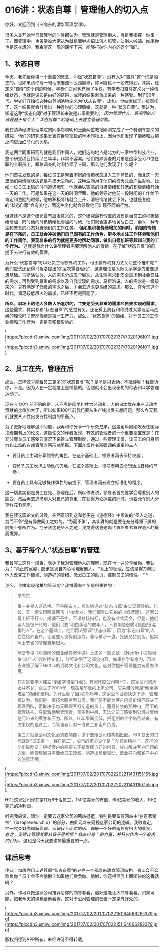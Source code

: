 # 016讲：状态自尊｜管理他人的切入点

你好，欢迎回到《宁向东的清华管理学课》。

很多人最开始学习管理学的时候都认为，管理就是管理别人，就是我指挥，你来干。而管理学，也常常被大家认为就是要学点招让别人服管，让别人听话。如果你也是这样想的，我希望这一周的课学下来，能够打破你内心的这个“局”。

## 1、状态自尊

今天，我先给你讲一个重要的概念，叫做“状态自尊”。没有人对“自尊”这个词是陌生的，但如果请你用一句话来描述什么是自尊，你可能也不一定做得到。其实，在定义“自尊”这个词的时候，学者们之间也充满了争议。有学者把自尊定义为一种情绪状态，也就是说它是由好的结果，或坏的结果刺激出来的一种感受。到了90年代，学者们开始把这种自尊明确地定义为“状态自尊”。比如，你被提拔了，被表扬了，这个结果就会引发出一种喜悦的心理情绪，这就是一种“状态自尊”。我认为，知道这种“状态自尊”对于管理者来说是非常重要的， *因为管理他人，最高明的应该是基于每个人 “ 状态自尊 ” 的基础上去建立管理架构。*

我在清华经济管理学院的同事郑晓明和王蕾两位教授刚刚完成了一个特别有意义的研究，他们的研究成果发表在世界顶级的学术刊物上，因为他们发现了情绪和业绩之间更加细节化的关系。

我这两位同事研究的就是我们中国人，他们选的地点是北方的一家中型科技企业，整个研究项目持续了三年半，非常不容易。他们跟踪调查的对象是这家公司71位在职的全职员工，跟踪调查的时间持续了三周，那么他们发现了什么呢？

他们首先发现的是，每位员工是带着不同的情绪状态进入工作场景的，而且这一天里他们的情绪状态都是有很大波动的，这种波动对于他们的行为又会产生影响。比如一位员工上班的时间遭遇堵车，他就会以较高的消极情绪和较低的积极情绪开始一天的工作。可是如果在这一天的时间里面，他的领导对他前一段时间的工作给予肯定和激励的时候，他的积极情绪就会上升，消极情绪就会下降，也就是说他的“状态自尊”会有变化，而这种变化就会导致他们出现不同的行为。

但这还不是这个研究最有启发意义的，这个研究最有价值的发现是当员工的积极情绪增加，同时他的消极情绪也增加的时候，他们就会更多地关注自己，会以一种专注和警觉的心态对待他们的工作任务。 **但如果积极情绪增加的同时，消极的情绪是在下降的，员工就会冲破他们自己固有的工作角色，更多地关注工作环境和他们的工作同伴。表现出来的行为就是更多地帮助同事，做出自愿加班等超越自我的工作行为。** 这就是我为什么讲管理者需要理解他人的情绪，在了解“状态自尊”的前提下去进行有效的管理。

为什么“状态自尊”可以让员工做额外的工作，付出额外的努力去关注整个组织呢？我们应该还记得马斯洛提出的“层次需要理论”，这套理论是人际关系学派的重要思想基础。马斯洛认为，人的需求分成五个层次，从生理需求到安全需求到社会交往的需求，再到受到尊重的需求以及自我实现的需求。马斯洛说，人的需求是一级级来的，只有满足了低级的需求之后，才会去追求更高级的需求。那么，在今天这个时代，满足较低层次的需求，已经不再是问题了。

 **所以，职场上的绝大多数人所追求的，主要是受到尊重的需求和自我实现的需求。** 这些需求，其实都和“状态自尊”的感觉有关。还记得上周我和你说过大学者达马西奥的理论吗？既然情绪是第一生产力，那么，“状态自尊”的情绪，对于员工的工作业绩和工作行为一定是有积极影响的。

![https://piccdn3.umiwi.com/img/201707/02/201707022137470201961011.jpg](https://piccdn3.umiwi.com/img/201707/02/201707022137470201961011.jpg)

## 2、员工在先，管理在后

那么，怎样做才能给员工更多的“状态自尊”呢？是不是只表扬、不批评呢？我告诉你，不是。因为人在一定程度上是懒惰的，否则就不会出现泰勒的秒表和科学管理运动了。

现在与100年前不同的是，人不再是简单的体力劳动者，人的自主性在生产活动中贡献的比重加大了，所以如果100年前我们要从生产线出发去想问题，那么今天我们就要从人性出发去找制度的平衡点。

为了更好地理解这个问题，我再和你分享一个研究成果，这是前年刚刚发表在国际顶级期刊上的论文。这篇论文的作者发现，有效的管理者的一个重要法宝就是：在充分尊重员工感受的情况下来建立管理制度，通过一些管理工具，让员工的自身努力和上级的有效管理之间形成平衡。下面介绍作者所强调的重要的三点：

* 要让员工主动分享领导的角色，在这个基础上，领导者再去保持权威；

* 要给予员工发挥主动性的天地，在这个基础上，领导者再去控制达成目标的节奏；

* 要在员工具有足够操作弹性的前提下，管理者再去建立标准化的程序。

这一切其实都是员工在先、管理在后。所以作者说，领导者首先要学会尊重别人的感受，然后再去追求别人对自己的尊重；在获得万众拥戴的同时，也要允许别人分享鲜花和掌声。

我在读这篇论文的时候，突然意识到这和老子在《道德经》中所说的“圣人之道，为而不争”是有异曲同工之妙的。“为而不争”，其实讲的就是要在充分尊重下属的前提下有所作为。老子说这是圣人之道，我觉得这也是现代管理者去管理他人的最高境界。

## 3、基于每个人“状态自尊”的管理

我曾写过这样一段话，表达了我对管理他人的理解，现在也一并分享给你。我认为：“真正的宽容，应该是发自内心地理解他人。 *真正的管理，应该是努力帮助他人改变工作情境、创造好的情绪、激发员工的动力，控制员工的惰性。 ” *

那么，怎样实现这样的管理呢？我觉得有三关是很重要的：

> 宁向东
> 
> 第一关是人员选拔。不是所有人，都能够通过“状态自尊”来实现管理的。比如，有一家公司叫做网飞（Netflix），我们都看过它拍的《纸牌屋》。这家公司上班不打卡，报销不签字，不设考核指标，也没有业绩奖金，但是，他们选人是很严格的，他们只要“明白事理的成年人，不要那些很聪明但是很混蛋的人”。在这个基础上，他们再去强调“状态自尊”。因为“状态自尊”的人往往格外自律，让这些人发挥创造力，看似散沙一盘，报酬又特别高，但实际上节省的管理费用很大。
> 
> 隔壁专栏《张潇雨的商业经典案例课》上周的一篇文章：《Netflix丨把你当做“成年人”的独特文化》，详细讲到了这部分内容。如果你学有余力，可以去详细了解下Netflix的招聘文化和公司文化，这对你提升管理能力有启发作用。
> 
> 其次是要学习建立“倒金字塔型”组织。有家印度公司叫HCl，这家公司的历史并不长，创立于2000年，现在是印度的上市公司。它采用的就是“倒金字塔型”的组织结构。为什么呢？因为2005年，这家公司业绩快速下滑，管理者认为，我们是一家技术服务型公司，我们能不能为客户创造价值不取决于管理团队，而取决于每天跟顾客打交道的员工。而最传统的那种自上而下的管理结构，只能激励到管理者，顶多到中层，无法让员工感受到公司兴衰给他们带来的荣誉和压力。所以，HCL果断变阵，把组织的金字塔倒过来，有决策权的是员工，而管理者只对一线员工和客户负责。
> 
> 第三关就是公司文化必须要颠覆，这个要跟公司结构相匹配。HCL提出的口号就是“员工第一，客户第二”，公司的核心文化是 “ 创意家精神 ” ，这样的文化鼓励员工根据客户的需要去不断发挥自己的创意，提出解决客户问题的方案。而管理层只需要给员工授权，创造出草根驱动、商业导向和客户中心的创意环境。

![https://piccdn3.umiwi.com/img/201707/02/201707022202211431158155.jpg](https://piccdn3.umiwi.com/img/201707/02/201707022202211431158155.jpg)

HCL这家公司现在是11万6千名员工，150亿美元的市值，60亿美元的收入，10亿美元的净利润。

听完我的课，请你一定要去这家公司的网站逛逛，特别是要留意网站中“创意家精神”（ideapreneurship）的部分，由此可以来窥视这家公司的逻辑。我敢肯定，它一定会对你理解管理、理解我上面讲的话、理解一个好的组织有很大的启发。 *总之，我建议管理者要从骨子里相信 “ 状态自尊 ” 的力量，并把它作为一个追求的目标。* 这也是今天我要讲的最重要的一点。

## 课后思考

作业：如果你用上述尊重“状态自尊”的这样一个观念来建立管理结构，员工会不会欺负你？员工会不会偷懒？如果他们欺负你、偷懒，你还相信我上面所讲的这番话吗？

另外，你可以把这家公司推荐给你的领导看看，最好是能让大领导看看，如果可能，把我今天的课也给他看看，这对于公司管理的改善一定是有好处的。

![https://piccdn3.umiwi.com/img/201707/02/201707022151164666289379.jpg](https://piccdn3.umiwi.com/img/201707/02/201707022151164666289379.jpg)

版权归得到APP所有，未经许可不得转载。

---
